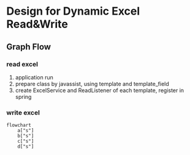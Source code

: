 # Design for Dynamic Excel Read&Write

## Graph Flow

### read excel
1. application run
2. prepare class by javassist, using template and template_field
3. create ExcelService and ReadListener of each template, register in spring

### write excel


```mermaid
flowchart
    a["s"]
    b["s"]
    c["s"]
    d["s"]
```